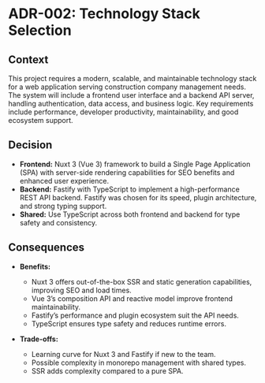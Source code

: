 # ADR-002: Technology Stack Selection

## Context

This project requires a modern, scalable, and maintainable technology stack for a web application serving construction company management needs. The system will include a frontend user interface and a backend API server, handling authentication, data access, and business logic. Key requirements include performance, developer productivity, maintainability, and good ecosystem support.

## Decision

- **Frontend:** Nuxt 3 (Vue 3) framework to build a Single Page Application (SPA) with server-side rendering capabilities for SEO benefits and enhanced user experience.
- **Backend:** Fastify with TypeScript to implement a high-performance REST API backend. Fastify was chosen for its speed, plugin architecture, and strong typing support.
- **Shared:** Use TypeScript across both frontend and backend for type safety and consistency.

## Consequences

- **Benefits:**
  - Nuxt 3 offers out-of-the-box SSR and static generation capabilities, improving SEO and load times.
  - Vue 3’s composition API and reactive model improve frontend maintainability.
  - Fastify’s performance and plugin ecosystem suit the API needs.
  - TypeScript ensures type safety and reduces runtime errors.

- **Trade-offs:**
  - Learning curve for Nuxt 3 and Fastify if new to the team.
  - Possible complexity in monorepo management with shared types.
  - SSR adds complexity compared to a pure SPA.
